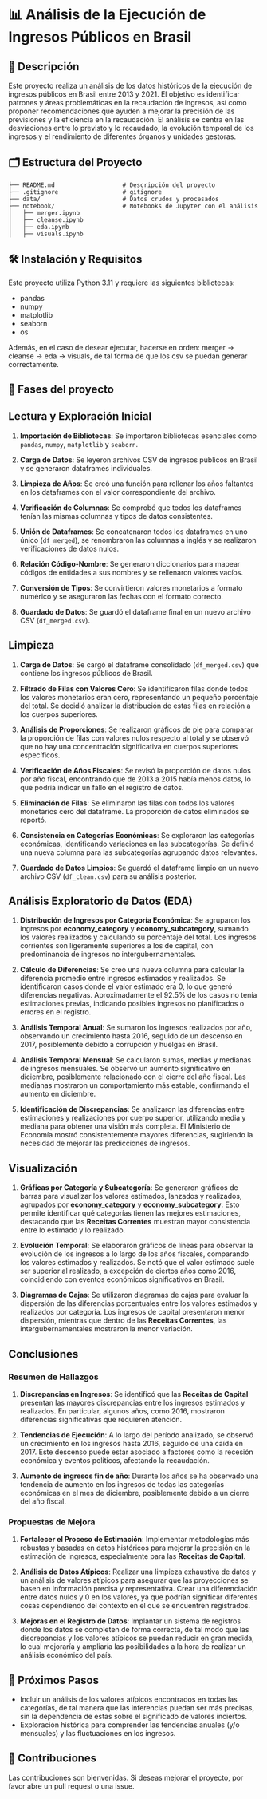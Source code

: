 # 📊 Análisis de la Ejecución de Ingresos Públicos en Brasil

## 📖 Descripción
Este proyecto realiza un análisis de los datos históricos de la ejecución de ingresos públicos en Brasil entre 2013 y 2021. El objetivo es identificar patrones y áreas problemáticas en la recaudación de ingresos, así como proponer recomendaciones que ayuden a mejorar la precisión de las previsiones y la eficiencia en la recaudación. El análisis se centra en las desviaciones entre lo previsto y lo recaudado, la evolución temporal de los ingresos y el rendimiento de diferentes órganos y unidades gestoras.

## 🗂️ Estructura del Proyecto

```
├── README.md                   # Descripción del proyecto
├── .gitignore                  # gitignore
├── data/                       # Datos crudos y procesados
├── notebook/                   # Notebooks de Jupyter con el análisis
│   ├── merger.ipynb             
│   ├── cleanse.ipynb          
│   ├── eda.ipynb 
│   ├── visuals.ipynb     
```


## 🛠️ Instalación y Requisitos
Este proyecto utiliza Python 3.11 y requiere las siguientes bibliotecas:

- pandas
- numpy
- matplotlib
- seaborn
- os
  
Además, en el caso de desear ejecutar, hacerse en orden: merger -> cleanse -> eda -> visuals, de tal forma de que los csv se puedan generar correctamente.


## 📝 Fases del proyecto

## Lectura y Exploración Inicial

1. **Importación de Bibliotecas**: Se importaron bibliotecas esenciales como `pandas`, `numpy`, `matplotlib` y `seaborn`.

2. **Carga de Datos**: Se leyeron archivos CSV de ingresos públicos en Brasil y se generaron dataframes individuales.

3. **Limpieza de Años**: Se creó una función para rellenar los años faltantes en los dataframes con el valor correspondiente del archivo.

4. **Verificación de Columnas**: Se comprobó que todos los dataframes tenían las mismas columnas y tipos de datos consistentes.

5. **Unión de Dataframes**: Se concatenaron todos los dataframes en uno único (`df_merged`), se renombraron las columnas a inglés y se realizaron verificaciones de datos nulos.

6. **Relación Código-Nombre**: Se generaron diccionarios para mapear códigos de entidades a sus nombres y se rellenaron valores vacíos.

7. **Conversión de Tipos**: Se convirtieron valores monetarios a formato numérico y se aseguraron las fechas con el formato correcto.

8. **Guardado de Datos**: Se guardó el dataframe final en un nuevo archivo CSV (`df_merged.csv`).


## Limpieza

1. **Carga de Datos**: Se cargó el dataframe consolidado (`df_merged.csv`) que contiene los ingresos públicos de Brasil.

2. **Filtrado de Filas con Valores Cero**: Se identificaron filas donde todos los valores monetarios eran cero, representando un pequeño porcentaje del total. Se decidió analizar la distribución de estas filas en relación a los cuerpos superiores.

3. **Análisis de Proporciones**: Se realizaron gráficos de pie para comparar la proporción de filas con valores nulos respecto al total y se observó que no hay una concentración significativa en cuerpos superiores específicos.

4. **Verificación de Años Fiscales**: Se revisó la proporción de datos nulos por año fiscal, encontrando que de 2013 a 2015 había menos datos, lo que podría indicar un fallo en el registro de datos.

5. **Eliminación de Filas**: Se eliminaron las filas con todos los valores monetarios cero del dataframe. La proporción de datos eliminados se reportó.

6. **Consistencia en Categorías Económicas**: Se exploraron las categorías económicas, identificando variaciones en las subcategorías. Se definió una nueva columna para las subcategorías agrupando datos relevantes.

7. **Guardado de Datos Limpios**: Se guardó el dataframe limpio en un nuevo archivo CSV (`df_clean.csv`) para su análisis posterior.


## Análisis Exploratorio de Datos (EDA)

1. **Distribución de Ingresos por Categoría Económica**: Se agruparon los ingresos por **economy_category** y **economy_subcategory**, sumando los valores realizados y calculando su porcentaje del total. Los ingresos corrientes son ligeramente superiores a los de capital, con predominancia de ingresos no intergubernamentales.

2. **Cálculo de Diferencias**: Se creó una nueva columna para calcular la diferencia promedio entre ingresos estimados y realizados. Se identificaron casos donde el valor estimado era 0, lo que generó diferencias negativas. Aproximadamente el 92.5% de los casos no tenía estimaciones previas, indicando posibles ingresos no planificados o errores en el registro.

3. **Análisis Temporal Anual**: Se sumaron los ingresos realizados por año, observando un crecimiento hasta 2016, seguido de un descenso en 2017, posiblemente debido a corrupción y huelgas en Brasil.

4. **Análisis Temporal Mensual**: Se calcularon sumas, medias y medianas de ingresos mensuales. Se observó un aumento significativo en diciembre, posiblemente relacionado con el cierre del año fiscal. Las medianas mostraron un comportamiento más estable, confirmando el aumento en diciembre.

5. **Identificación de Discrepancias**: Se analizaron las diferencias entre estimaciones y realizaciones por cuerpo superior, utilizando media y mediana para obtener una visión más completa. El Ministerio de Economía mostró consistentemente mayores diferencias, sugiriendo la necesidad de mejorar las predicciones de ingresos.


## Visualización

1. **Gráficas por Categoría y Subcategoría**: Se generaron gráficos de barras para visualizar los valores estimados, lanzados y realizados, agrupados por **economy_category** y **economy_subcategory**. Esto permite identificar qué categorías tienen las mejores estimaciones, destacando que las **Receitas Correntes** muestran mayor consistencia entre lo estimado y lo realizado.

2. **Evolución Temporal**: Se elaboraron gráficos de líneas para observar la evolución de los ingresos a lo largo de los años fiscales, comparando los valores estimados y realizados. Se notó que el valor estimado suele ser superior al realizado, a excepción de ciertos años como 2016, coincidiendo con eventos económicos significativos en Brasil.

3. **Diagramas de Cajas**: Se utilizaron diagramas de cajas para evaluar la dispersión de las diferencias porcentuales entre los valores estimados y realizados por categoría. Los ingresos de capital presentaron menor dispersión, mientras que dentro de las **Receitas Correntes**, las intergubernamentales mostraron la menor variación.


## Conclusiones

### Resumen de Hallazgos

1. **Discrepancias en Ingresos**: Se identificó que las **Receitas de Capital** presentan las mayores discrepancias entre los ingresos estimados y realizados. En particular, algunos años, como 2016, mostraron diferencias significativas que requieren atención.

2. **Tendencias de Ejecución**: A lo largo del período analizado, se observó un crecimiento en los ingresos hasta 2016, seguido de una caída en 2017. Este descenso puede estar asociado a factores como la recesión económica y eventos políticos, afectando la recaudación.

3. **Aumento de ingresos fin de año**: Durante los años se ha observado una tendencia de aumento en los ingresos de todas las categorías económicas en el mes de diciembre, posiblemente debido a un cierre del año fiscal.

### Propuestas de Mejora

1. **Fortalecer el Proceso de Estimación**: Implementar metodologías más robustas y basadas en datos históricos para mejorar la precisión en la estimación de ingresos, especialmente para las **Receitas de Capital**.

2. **Análisis de Datos Atípicos**: Realizar una limpieza exhaustiva de datos y un análisis de valores atípicos para asegurar que las proyecciones se basen en información precisa y representativa. Crear una diferenciación entre datos nulos y 0 en los valores, ya que podrían significar diferentes cosas dependiendo del contexto en el que se encuentren registrados.

3. **Mejoras en el Registro de Datos**: Implantar un sistema de registros donde los datos se completen de forma correcta, de tal modo que las discrepancias y los valores atípicos se puedan reducir en gran medida, lo cual mejoraría y ampliaría las posibilidades a la hora de realizar un análisis económico del país.


## 🔄 Próximos Pasos
- Incluir un análisis de los valores atípicos encontrados en todas las categorías, de tal manera que las inferencias puedan ser más precisas, sin la dependencia de estas sobre el significado de valores inciertos.
- Exploración histórica para comprender las tendencias anuales (y/o mensuales) y las fluctuaciones en los ingresos.


## 🤝 Contribuciones
Las contribuciones son bienvenidas. Si deseas mejorar el proyecto, por favor abre un pull request o una issue.
